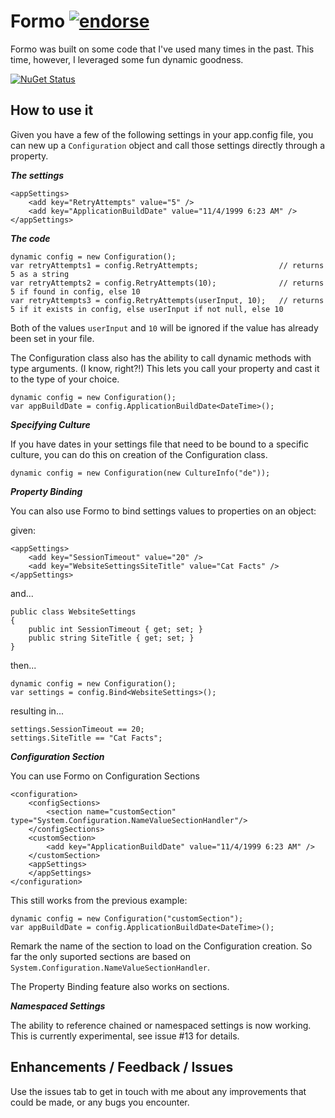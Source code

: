 Formo [![endorse](http://api.coderwall.com/chrismissal/endorsecount.png)](http://coderwall.com/chrismissal)
=====

Formo was built on some code that I've used many times in the past. This time, however, I leveraged some fun dynamic goodness.

[![NuGet Status](http://nugetstatus.com/Formo.png)](http://nugetstatus.com/packages/Formo)

## How to use it

Given you have a few of the following settings in your app.config file, you can new up a `Configuration` object and call those settings directly through a property.

***The settings***

    <appSettings>
        <add key="RetryAttempts" value="5" />
        <add key="ApplicationBuildDate" value="11/4/1999 6:23 AM" />
    </appSettings>

***The code***

    dynamic config = new Configuration();
    var retryAttempts1 = config.RetryAttempts;					// returns 5 as a string
    var retryAttempts2 = config.RetryAttempts(10);				// returns 5 if found in config, else 10
    var retryAttempts3 = config.RetryAttempts(userInput, 10);	// returns 5 if it exists in config, else userInput if not null, else 10

Both of the values `userInput` and `10` will be ignored if the value has already been set in your file.

The Configuration class also has the ability to call dynamic methods with type arguments. (I know, right?!) This lets you call your property and cast it to the type of your choice.

    dynamic config = new Configuration();
    var appBuildDate = config.ApplicationBuildDate<DateTime>();

***Specifying Culture***

If you have dates in your settings file that need to be bound to a specific culture, you can do this on creation of the Configuration class.

    dynamic config = new Configuration(new CultureInfo("de"));

***Property Binding***

You can also use Formo to bind settings values to properties on an object:

given:

    <appSettings>
        <add key="SessionTimeout" value="20" />
        <add key="WebsiteSettingsSiteTitle" value="Cat Facts" />
    </appSettings>

and...

    public class WebsiteSettings
    {
        public int SessionTimeout { get; set; }
        public string SiteTitle { get; set; }
    }

then...

    dynamic config = new Configuration();
    var settings = config.Bind<WebsiteSettings>();

resulting in...

    settings.SessionTimeout == 20;
    settings.SiteTitle == "Cat Facts";

***Configuration Section***

You can use Formo on Configuration Sections

    <configuration>
		<configSections>
			<section name="customSection" type="System.Configuration.NameValueSectionHandler"/>
		</configSections>
		<customSection>
			<add key="ApplicationBuildDate" value="11/4/1999 6:23 AM" />
		</customSection>
		<appSettings>
		</appSettings>
	</configuration>

This still works from the previous example:

	dynamic config = new Configuration("customSection");
    var appBuildDate = config.ApplicationBuildDate<DateTime>();

Remark the name of the section to load on the Configuration creation.
So far the only suported sections are based on `System.Configuration.NameValueSectionHandler`.

The Property Binding feature also works on sections.

***Namespaced Settings***

The ability to reference chained or namespaced settings is now working. This is currently experimental, see issue #13 for details.

## Enhancements / Feedback / Issues

Use the issues tab to get in touch with me about any improvements that could be made, or any bugs you encounter.

